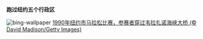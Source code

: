 
**跑过纽约五个行政区**

![bing-wallpaper](https://www.bing.com/th?id=OHR.MarathonSunday_ZH-CN9833453732_1920x1080.jpg)
[1990年纽约市马拉松比赛，参赛者穿过韦拉扎诺海峡大桥 (© David Madison/Getty Images)](https://www.bing.com/search?q=%E9%A9%AC%E6%8B%89%E6%9D%BE&amp;form=hpcapt&amp;mkt=zh-cn)
  
